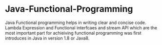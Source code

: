 # Java-Functional-Programming

Java Functional programming helps in writing clear and concise code. Lambda Expression and Functional interfcaes and stream API which are the most 
important part for achieiving functional programming was first introduces in Java in version 1.8 or Java8.
